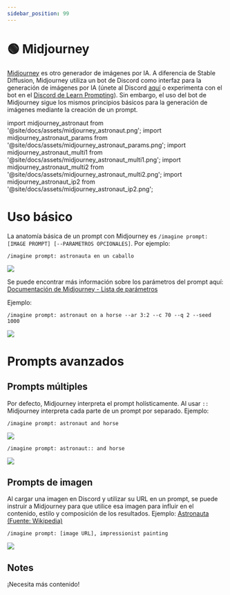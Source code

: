 ```yaml
---
sidebar_position: 99
---
```


# 🟢 Midjourney

[Midjourney](https://www.midjourney.com) es otro generador de imágenes por IA. A diferencia de Stable Diffusion, Midjourney utiliza un bot de Discord como interfaz para la generación de imágenes por IA (únete al Discord [aquí](https://discord.gg/midjourney) o experimenta con el bot en el [Discord de Learn Prompting](http://learnprompting.org/discord)). Sin embargo, el uso del bot de Midjourney sigue los mismos principios básicos para la generación de imágenes mediante la creación de un prompt.

import midjourney_astronaut from '@site/docs/assets/midjourney_astronaut.png';
import midjourney_astronaut_params from '@site/docs/assets/midjourney_astronaut_params.png';
import midjourney_astronaut_multi1 from '@site/docs/assets/midjourney_astronaut_multi1.png';
import midjourney_astronaut_multi2 from '@site/docs/assets/midjourney_astronaut_multi2.png';
import midjourney_astronaut_ip2 from '@site/docs/assets/midjourney_astronaut_ip2.png';


# Uso básico

La anatomía básica de un prompt con Midjourney es `/imagine prompt: [IMAGE PROMPT] [--PARAMETROS OPCIONALES]`. Por ejemplo:

```text
/imagine prompt: astronauta en un caballo
```

<div style={{textAlign: 'center'}}>
  <img src={midjourney_astronaut} style={{width: "750px"}} />
</div>

Se puede encontrar más información sobre los parámetros del prompt aquí: [Documentación de Midjourney - Lista de parámetros](https://docs.midjourney.com/docs/parameter-list)

Ejemplo:

```text
/imagine prompt: astronaut on a horse --ar 3:2 --c 70 --q 2 --seed 1000 
```

<div style={{textAlign: 'center'}}>
  <img src={midjourney_astronaut_params} style={{width: "750px"}} />
</div>

# Prompts avanzados
## Prompts múltiples
Por defecto, Midjourney interpreta el prompt holísticamente. Al usar `::` Midjourney interpreta cada parte de un prompt por separado. Ejemplo:
```text
/imagine prompt: astronaut and horse
```

<div style={{textAlign: 'center'}}>
  <img src={midjourney_astronaut_multi1} style={{width: "750px"}} />
</div>

```text
/imagine prompt: astronaut:: and horse
```

<div style={{textAlign: 'center'}}>
  <img src={midjourney_astronaut_multi2} style={{width: "750px"}} />
</div>

## Prompts de imagen
Al cargar una imagen en Discord y utilizar su URL en un prompt, se puede instruir a Midjourney para que utilice esa imagen para influir en el contenido, estilo y composición de los resultados. Ejemplo: [Astronauta (Fuente: Wikipedia)](https://en.wikipedia.org/wiki/Astronaut#/media/File:STS41B-35-1613_-_Bruce_McCandless_II_during_EVA_(Retouched).jpg)

```text
/imagine prompt: [image URL], impressionist painting
```

<div style={{textAlign: 'center'}}>
  <img src={midjourney_astronaut_ip2} style={{width: "750px"}} />
</div>

## Notes

¡Necesita más contenido!